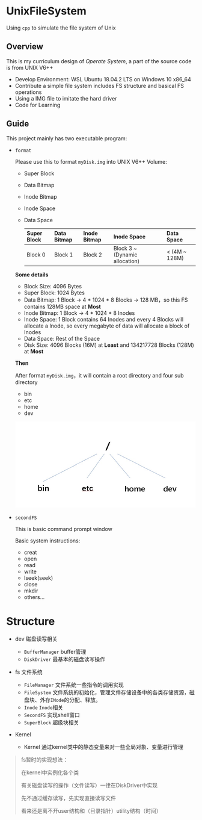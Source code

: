 # UnixFileSystem
Using `cpp` to simulate the file system of Unix

## Overview

This is my curriculum design of *Operate System*, a part of the source code is from UNIX V6++

* Develop Environment: WSL Ubuntu 18.04.2 LTS on Windows 10 x86_64
* Contribute a simple file system includes FS structure and basical FS operations
* Using a IMG file to imitate the hard driver
* Code for Learning

## Guide

This project mainly has two executable program:

* `format`

  Please use this to format `myDisk.img` into UNIX V6++ Volume:

  * Super Block

  * Data Bitmap

  * Inode Bitmap

  * Inode Space

  * Data Space

    | Super Block | Data Bitmap | Inode Bitmap | Inode Space                    | Data Space    |
    | ----------- | ----------- | ------------ | ------------------------------ | ------------- |
    | Block 0     | Block 1     | Block 2      | Block 3 ~ (Dynamic allocation) | < (4M ~ 128M) |

  **Some details**

  * Block Size: 4096 Bytes
  * Super Block: 1024 Bytes
  * Data Bitmap: 1 Block → 4 * 1024 * 8 Blocks → 128 MB，so this FS contains 128MB space at **Most**
  * Inode Bitmap: 1 Block → 4 * 1024 * 8 Inodes
  * Inode Space: 1 Block contains 64 Inodes and every 4 Blocks will allocate a Inode, so every megabyte of data will allocate a block of Inodes
  * Data Space: Rest of the Space 
  * Disk Size: 4096 Blocks (16M) at **Least** and 134217728 Blocks (128M) at **Most**

  

  **Then**

  After format `myDisk.img`，it will contain a root directory and four sub directory

  * bin
  * etc
  * home
  * dev

  ![directory structure](img/directory.jpg)

* `secondFS`

  This is basic command prompt window

  Basic system instructions:

  * creat
  * open
  * read
  * write
  * lseek(seek)
  * close
  * mkdir
  * others...

# Structure

* dev 磁盘读写相关
  * `BufferManager` buffer管理
  * `DiskDriver` 最基本的磁盘读写操作
* fs 文件系统
  * `FileManager` 文件系统一些指令的调用实现
  * `FileSystem` 文件系统的初始化，管理文件存储设备中的各类存储资源，磁盘块、外存`INode`的分配、释放。
  * `Inode` `Inode`相关
  * `SecondFS` 实现shell窗口
  * `SuperBlock` 超级块相关

* Kernel
  * Kernel 通过kernel类中的静态变量来对一些全局对象、变量进行管理

> fs暂时的实现想法：
>
> 在kernel中实例化各个类
>
> 有关磁盘读写的操作（文件读写）一律在DiskDriver中实现
>
> 先不通过缓存读写，先实现直接读写文件
>
> 看来还是离不开user结构和（目录指针）utility结构（时间）